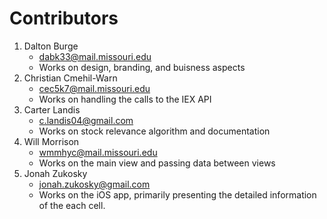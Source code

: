 # Contributors

1. Dalton Burge    
	* dabk33@mail.missouri.edu  
	* Works on design, branding, and buisness aspects
2. Christian Cmehil-Warn  
	* cec5k7@mail.missouri.edu  
	* Works on handling the calls to the IEX API 
3. Carter Landis  
	* c.landis04@gmail.com  
	* Works on stock relevance algorithm and documentation 
4. Will Morrison      
	* wmmhyc@mail.missouri.edu  
	* Works on the main view and passing data between views
5. Jonah Zukosky  
	* jonah.zukosky@gmail.com  
	* Works on the iOS app, primarily presenting the detailed information of the each cell.

